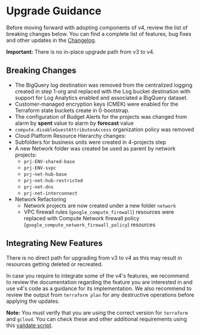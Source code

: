 # Upgrade Guidance
Before moving forward with adopting components of v4, review the list of breaking changes below. You can find a complete list of features, bug fixes and other updates in the [Changelog](https://github.com/terraform-google-modules/terraform-example-foundation/blob/master/CHANGELOG.md).

**Important:** There is no in-place upgrade path from v3 to v4.

## Breaking Changes

- The BigQuery log destination was removed from the centralized logging created in step 1-org and replaced with the Log bucket destination with support for Log Analytics enabled and associated a BigQuery dataset.
- Customer-managed encryption keys (CMEK) were enabled for the Terraform state buckets create in 0-bootstrap.
- The configuration of Budget Alerts for the projects was changed from alarm by **spent** value to alarm by **forecast** value
- `compute.disableGuestAttributesAccess` organization policy was removed
-  Cloud Platform Resource Hierarchy changes:
  - Subfolders for business units were created in 4-projects step
  - A new Network folder was created be used as parent by network projects:
    - `prj-ENV-shared-base`
    - `prj-ENV-svpc`
    - `prj-net-hub-base`
    - `prj-net-hub-restricted`
    - `prj-net-dns`
    - `prj-net-interconnect`
- Network Refactoring
  - Network projects are now created under a new folder `network`
  - VPC firewall rules (`google_compute_firewall`) resources were replaced with Compute Network firewall policy (`google_compute_network_firewall_policy`) resources

## Integrating New Features

There is no direct path for upgrading from v3 to v4 as this may result in resources getting deleted or recreated.

In case you require to integrate some of the v4's features, we recommend to review the documentation regarding the feature you are interested in and use v4's code as a guidance for its implementation. We also recommend to review the output from `terraform plan` for any destructive operations before applying the updates.

**Note:** You must verify that you are using the correct version for `terraform` and `gcloud`.
You can check these and other additional requirements using this [validate script](https://github.com/terraform-google-modules/terraform-example-foundation/blob/master/scripts/validate-requirements.sh).
